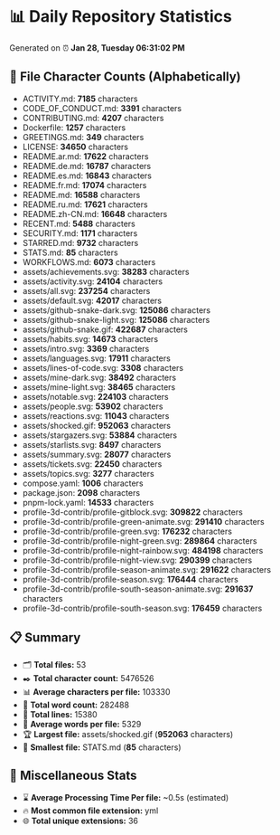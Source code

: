 # 📊 Daily Repository Statistics
Generated on ⏰ **Jan 28, Tuesday 06:31:02 PM**

## 📂 File Character Counts (Alphabetically)
- ACTIVITY.md: **7185** characters
- CODE_OF_CONDUCT.md: **3391** characters
- CONTRIBUTING.md: **4207** characters
- Dockerfile: **1257** characters
- GREETINGS.md: **349** characters
- LICENSE: **34650** characters
- README.ar.md: **17622** characters
- README.de.md: **16787** characters
- README.es.md: **16843** characters
- README.fr.md: **17074** characters
- README.md: **16588** characters
- README.ru.md: **17621** characters
- README.zh-CN.md: **16648** characters
- RECENT.md: **5488** characters
- SECURITY.md: **1171** characters
- STARRED.md: **9732** characters
- STATS.md: **85** characters
- WORKFLOWS.md: **6073** characters
- assets/achievements.svg: **38283** characters
- assets/activity.svg: **24104** characters
- assets/all.svg: **237254** characters
- assets/default.svg: **42017** characters
- assets/github-snake-dark.svg: **125086** characters
- assets/github-snake-light.svg: **125086** characters
- assets/github-snake.gif: **422687** characters
- assets/habits.svg: **14673** characters
- assets/intro.svg: **3369** characters
- assets/languages.svg: **17911** characters
- assets/lines-of-code.svg: **3308** characters
- assets/mine-dark.svg: **38492** characters
- assets/mine-light.svg: **38465** characters
- assets/notable.svg: **224103** characters
- assets/people.svg: **53902** characters
- assets/reactions.svg: **11043** characters
- assets/shocked.gif: **952063** characters
- assets/stargazers.svg: **53884** characters
- assets/starlists.svg: **8497** characters
- assets/summary.svg: **28077** characters
- assets/tickets.svg: **22450** characters
- assets/topics.svg: **3277** characters
- compose.yaml: **1006** characters
- package.json: **2098** characters
- pnpm-lock.yaml: **14533** characters
- profile-3d-contrib/profile-gitblock.svg: **309822** characters
- profile-3d-contrib/profile-green-animate.svg: **291410** characters
- profile-3d-contrib/profile-green.svg: **176232** characters
- profile-3d-contrib/profile-night-green.svg: **289864** characters
- profile-3d-contrib/profile-night-rainbow.svg: **484198** characters
- profile-3d-contrib/profile-night-view.svg: **290399** characters
- profile-3d-contrib/profile-season-animate.svg: **291622** characters
- profile-3d-contrib/profile-season.svg: **176444** characters
- profile-3d-contrib/profile-south-season-animate.svg: **291637** characters
- profile-3d-contrib/profile-south-season.svg: **176459** characters

## 📋 Summary
- 🗂️ **Total files:** 53
- ✒️ **Total character count:** 5476526
- 📊 **Average characters per file:** 103330
- 📝 **Total word count:** 282488
- 🧾 **Total lines:** 15380
- 📐 **Average words per file:** 5329
- 🏆 **Largest file:** assets/shocked.gif (**952063** characters)
- 🥉 **Smallest file:** STATS.md (**85** characters)

## 🌟 Miscellaneous Stats
- ⌛ **Average Processing Time Per file:** ~0.5s (estimated)
- 🔥 **Most common file extension:** yml
- 🌐 **Total unique extensions:** 36
